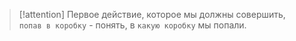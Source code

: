 
> [!attention] 
> Первое действие, которое мы должны совершить, `попав в коробку` - понять, в `какую коробку` мы попали.


